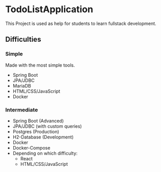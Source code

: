 # TodoListApplication
This Project is used as help for students to learn fullstack development.

## Difficulties

### Simple

Made with the most simple tools.
- Spring Boot
- JPA/JDBC
- MariaDB
- HTML/CSS/JavaScript
- Docker

### Intermediate

- Spring Boot (Advanced)
- JPA/JDBC (with custom queries)
- Postgres (Production)
- H2-Database (Development)
- Docker
- Docker-Compose
- Depending on which difficulty:
  - React
  - HTML/CSS/JavaScript
